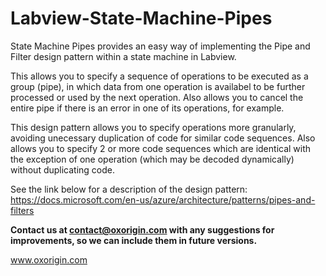 # Labview-State-Machine-Pipes
State Machine Pipes provides an easy way of implementing the Pipe and Filter design pattern within a state machine in Labview.

This allows you to specify a sequence of operations to be executed as a group (pipe), in which data from one operation is availabel to be further processed or used by the next operation. Also allows you to cancel the entire pipe if there is an error in one of its operations, for example.

This design pattern allows you to specify operations more granularly, avoiding unecessary duplication of code for similar code sequences. Also allows you to specify 2 or more code sequences which are identical with the exception of one operation (which may be decoded dynamically) without duplicating code.

See the link below for a description of the design pattern:
https://docs.microsoft.com/en-us/azure/architecture/patterns/pipes-and-filters

<b>Contact us at contact@oxorigin.com with any suggestions for improvements, so we can include them in future versions.</b>

www.oxorigin.com
